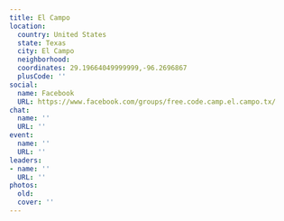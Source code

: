 ```yaml
---
title: El Campo
location:
  country: United States
  state: Texas
  city: El Campo
  neighborhood: 
  coordinates: 29.19664049999999,-96.2696867
  plusCode: ''
social:
  name: Facebook
  URL: https://www.facebook.com/groups/free.code.camp.el.campo.tx/
chat:
  name: ''
  URL: ''
event:
  name: ''
  URL: ''
leaders:
- name: ''
  URL: ''
photos:
  old: 
  cover: ''
---
```

